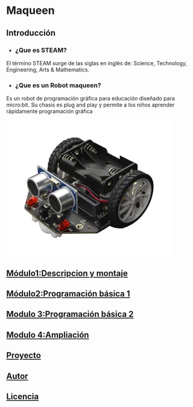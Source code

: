 # Maqueen
## Introducción
- ### ¿Que es STEAM? 
El término STEAM surge de las siglas en inglés de:  Science, Technology, Engineering, Arts & Mathematics.
- ### ¿Que es un Robot maqueen?
Es un robot de programación gráfica para educación diseñado para micro:bit. Su chasis es plug and play y permite a los niños aprender rápidamente programación gráfica

![image](maq.jpg)
## [Módulo1:Descripcion y montaje](modulo1.md)
## [Módulo2:Programación básica 1](modulo2.md)
## [Modulo 3:Programación básica 2](modulo3.md)
## [Modulo 4:Ampliación](modulo4.md)
## [Proyecto](proyecto.md)
## [Autor](autor.md)
## [Licencia](licencia.md)
